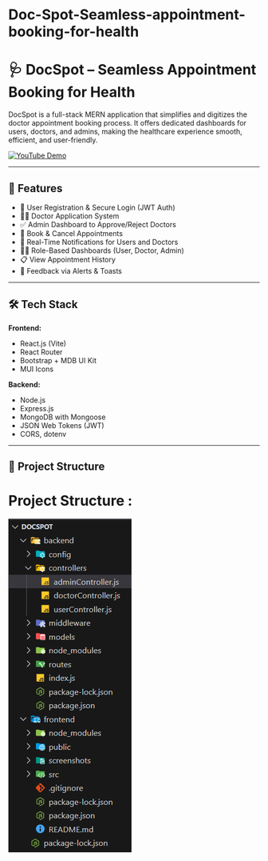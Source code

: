# Doc-Spot-Seamless-appointment-booking-for-health

# 🩺 DocSpot – Seamless Appointment Booking for Health

DocSpot is a full-stack MERN application that simplifies and digitizes the doctor appointment booking process. It offers dedicated dashboards for users, doctors, and admins, making the healthcare experience smooth, efficient, and user-friendly.

[![YouTube Demo](https://img.shields.io/badge/Watch%20Demo-YouTube-red)](https://youtu.be/-MUAPGT2sBk)

---

## 🚀 Features

- 🔐 User Registration & Secure Login (JWT Auth)
- 👨‍⚕️ Doctor Application System
- ✅ Admin Dashboard to Approve/Reject Doctors
- 📅 Book & Cancel Appointments
- 🔔 Real-Time Notifications for Users and Doctors
- 🧑‍💼 Role-Based Dashboards (User, Doctor, Admin)
- 📋 View Appointment History
- 💬 Feedback via Alerts & Toasts

---

## 🛠️ Tech Stack

**Frontend:**
- React.js (Vite)
- React Router
- Bootstrap + MDB UI Kit
- MUI Icons

**Backend:**
- Node.js
- Express.js
- MongoDB with Mongoose
- JSON Web Tokens (JWT)
- CORS, dotenv

---

## 📁 Project Structure



# Project Structure :
![structure](docspot.png)
